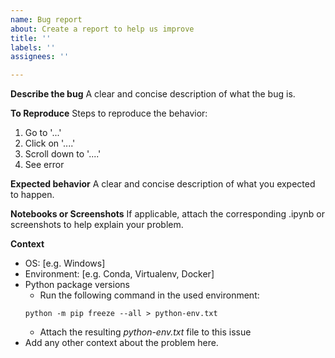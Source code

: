 ```yaml
---
name: Bug report
about: Create a report to help us improve
title: ''
labels: ''
assignees: ''

---
```


**Describe the bug**
A clear and concise description of what the bug is.

**To Reproduce**
Steps to reproduce the behavior:
1. Go to '...'
2. Click on '....'
3. Scroll down to '....'
4. See error

**Expected behavior**
A clear and concise description of what you expected to happen.

**Notebooks or Screenshots**
If applicable, attach the corresponding .ipynb or screenshots to help explain your problem.

**Context**
 - OS: [e.g. Windows]
 - Environment: [e.g. Conda, Virtualenv, Docker]
 - Python package versions
    - Run the following command in the used environment:
    ```commandline
    python -m pip freeze --all > python-env.txt
    ```  
    - Attach the resulting *python-env.txt* file to this issue
 - Add any other context about the problem here.

